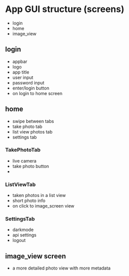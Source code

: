# App GUI structure (screens)
- login
- home
- image_view

## login
- appbar
- logo
- app title
- user input
- password input
- enter/login button
- on login to home screen 

## home
- swipe between tabs
- take photo tab
- list view photos tab
- settings tab

### TakePhotoTab
- live camera
- take photo button
- 
### ListViewTab
- taken photos in a list view
- short photo info
- on click to image_screen view

### SettingsTab
- darkmode
- api settings
- logout

## image_view screen 
- a more detailed photo view with more metadata